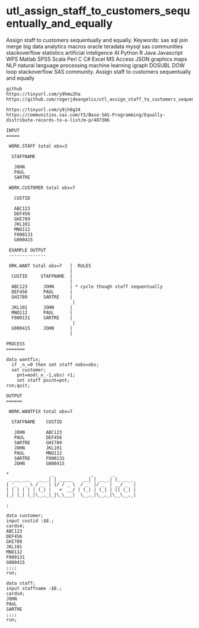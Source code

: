 # utl_assign_staff_to_customers_sequentually_and_equally
Assign staff to customers sequentually and equally.  Keywords: sas sql join merge big data analytics macros oracle teradata mysql sas communities stackoverflow statistics artificial inteligence AI Python R Java Javascript WPS Matlab SPSS Scala Perl C C# Excel MS Access JSON graphics maps NLP natural language processing machine learning igraph DOSUBL DOW loop stackoverflow SAS community.
    Assign staff to customers sequentually and equally

    github
    https://tinyurl.com/y9hmu2ha
    https://github.com/rogerjdeangelis/utl_assign_staff_to_customers_sequentually_and_equally

    https://tinyurl.com/y9jh8g24
    https://communities.sas.com/t5/Base-SAS-Programming/Equally-distribute-records-to-a-list/m-p/487306

    INPUT
    =====

     WORK.STAFF total obs=3

      STAFFNAME

       JOHN
       PAUL
       SARTRE

     WORK.CUSTOMER total obs=7

       CUSTID

       ABC123
       DEF456
       GHI789
       JKL101
       MNO112
       F000131
       G000415

     EXAMPLE OUTPUT
     --------------

     ORK.WANT total obs=7   |  RULES
                            |
      CUSTID     STAFFNAME  |
                            |
      ABC123      JOHN      | * cycle though staff sequentually
      DEF456      PAUL      |
      GHI789      SARTRE    |
                             |
      JKL101      JOHN      |
      MNO112      PAUL      |
      F000131     SARTRE    |
                             |
      G000415     JOHN      |
                            |

    PROCESS
    =======

    data wantfix;
      if _n_=0 then set staff nobs=obs;
      set customer;
        pnt=mod(_n_-1,obs) +1;
        set staff point=pnt;
    run;quit;

    OUTPUT
    ======

     WORK.WANTFIX total obs=7

      STAFFNAME    CUSTID

       JOHN        ABC123
       PAUL        DEF456
       SARTRE      GHI789
       JOHN        JKL101
       PAUL        MNO112
       SARTRE      F000131
       JOHN        G000415

    *                _              _       _
     _ __ ___   __ _| | _____    __| | __ _| |_ __ _
    | '_ ` _ \ / _` | |/ / _ \  / _` |/ _` | __/ _` |
    | | | | | | (_| |   <  __/ | (_| | (_| | || (_| |
    |_| |_| |_|\__,_|_|\_\___|  \__,_|\__,_|\__\__,_|

    ;

    data customer;
    input custid :$8.;
    cards4;
    ABC123
    DEF456
    GHI789
    JKL101
    MNO112
    F000131
    G000415
    ;;;;
    run;

    data staff;
    input staffname :$8.;
    cards4;
    JOHN
    PAUL
    SARTRE
    ;;;;
    run;

